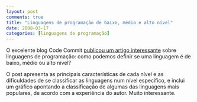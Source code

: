 ```yaml
---
layout: post
comments: true
title: "Linguagens de programação de baixo, médio e alto nível"
date: 2008-03-17
categories: [linguagens de programação]
---
```

O excelente blog Code Commit [publicou um artigo interessante](http://www.codecommit.com/blog/java/defining-high-mid-and-low-level-languages) sobre linguagens de programação: como podemos definir se uma linguagem é de baixo, médio ou alto nível?

O post apresenta as principais características de cada nível e as dificuldades de se classificar as linguagens num nível específico, e inclui um gráfico apontando a classificação de algumas das linguagens mais populares, de acordo com a experiência do autor. Muito interessante.

